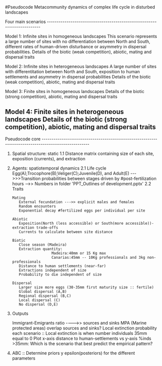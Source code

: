 #Pseudocode Metacommunity dynamics of complex life cycle in disturbed landscapes


Four main scenarios --------------------------------------------------------------------------

Model 1: Infinite sites in homogeneous landscapes
This scenario represents a large number of sites with no differentiation between North and South, different rates of human-driven disturbance or asymmetry in dispersal probabilities. Details of the biotic (weak competition), abiotic, mating and dispersal traits

Model 2: Infinite sites in heterogeneous landscapes 
A large number of sites with differentitation between North and South, exposition to human settlements and asymmetry in dispersal probabilities
Details of the biotic (weak competition), abiotic, mating and dispersal traits

Model 3: Finite sites in homogeneous landscapes 
Details of the biotic (strong competition), abiotic, mating and dispersal traits

Model 4: Finite sites in heterogeneous landscapes 
Details of the biotic (strong competition), abiotic, mating and dispersal traits
---------------------------------------------------------------------------------------------


Pseudocode core ------------------------------------------------------------------------------------------------------

1. Spatial structure: static
   1.1 Distance matrix containing size of each site, exposition (currents), and extraction
2. Agents: spatiotemporal dynamics 
   2.1 Life cycle
       Egg(A);Trocophore(B);Veliger(C);Juvenile(D), and Adult(E)
       --->>>Transition probabilities between stages driven by #post-fertilization hours  -->> Numbers in folder 'PPT_Outlines of development.pptx'
   2.2 Traits

       Mating 
          External fecundation --->> explicit males and females
          Random encounters
          Exponential decay #fertilized eggs per individual per site 

       Abiotic
          Exposition(North (less accessible) or South(more accessible))-extraction trade-offs 
          Currents to calculate between site distance

       Biotic
          Close season (Madeira)
          Extraction quantity:
                         Madeira:40mm or 15 Kg max
                         Canarias:45mm -- 10Kg professionals and 3kg non-professionals
          Distance to human settlements (near-far)
          Extractions independent of size
          Probability to die independent of size

       Dispersal
          Larger size more eggs (30-35mm first maturity size :: fertile)
          Global dispersal (A,B)
          Regional dispersal (B,C)
          Local dispersal (C)
          No dispersal (D,E)
          

3. Outputs

   Immigrant-Emigrants ratio ---->> sources and sinks 
   MPA (Marine protected areas) overlap sources and sinks?
   Local extinction probability each scenario :: 
   Local extinction is when number individuals 35mm equal to 0
   Plot x-axis distance to human-settlements vs y-axis %inds >35mm:
   Which is the scenario that best predict the empirical pattern?



4. ABC :: Determine priors y epsilon(posteriors) for the different parameters 

